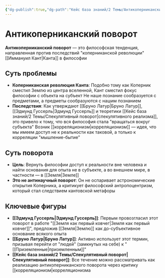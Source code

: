 ```yaml
---
{"dg-publish":true,"dg-path":"Кейс база знаний/2 Темы/Антикоперниканский поворотmd","permalink":"/kejs-baza-znanij/2-temy/antikopernikanskij-povorotmd/"}
---
```



# Антикоперниканский поворот

**Антикоперниканский поворот** — это философская тенденция, направленная против последствий "коперниканской революции" [[Иммануил Кант\|Канта]] в философии

## Суть проблемы
- **Коперниканская революция Канта**: Подобно тому как Коперник сместил Землю из центра вселенной, Кант сместил фокус философии с объекта на субъект Не наше познание сообразуется с предметами, а предметы сообразуются с нашим познанием
- **Последствия**: Как утверждают [[Бруно Латур\|Бруно Латур]], [[Эдмунд Гуссерль\|Эдмунд Гуссерль]] и теоретики [[Кейс база знаний/2 Темы/Спекулятивный поворот\|спекулятивного реализма]], это привело к тому, что вся философия стала "вращаться вокруг субъекта"  Возник [[корреляционизм\|корреляционизм]] — идея, что мы имеем доступ не к реальности как таковой, а только к корреляции "мышление-бытие"

## Суть поворота
- **Цель**: Вернуть философии доступ к реальности вне человека и найти основания для опыта не в субъекте, а во внешнем мире, в частности — в [[Земля\|Земле]] 
- **Это не антинаучный поворот**: Он не оспаривает астрономические открытия Коперника, а критикует философский антропоцентризм, который стал следствием кантовской метафоры 

## Ключевые фигуры
- **[[Эдмунд Гуссерль\|Эдмунд Гуссерль]]**: Первым провозгласил этот поворот в работе "[[Земля как первый ковчег\|Земля как первый ковчег]]", предложив [[Земля\|Землю]] как до-субъективное основание всякого опыта 
- **[[Бруно Латур\|Бруно Латур]]**: Активно использует этот термин, призывая перейти от "людей" (замкнутых на себе) к "[[Приземленные\|приземленным]]" 
- **[[Кейс база знаний/2 Темы/Спекулятивный поворот\|Спекулятивный поворот]]**: Все течение можно рассматривать как реализацию антикоперниканского поворота через критику [[корреляционизм|корреляционизма



